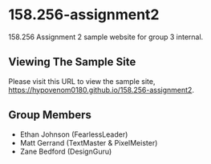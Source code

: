 # 158.256-assignment2
158.256 Assignment 2 sample website for group 3 internal.

## Viewing The Sample Site
Please visit this URL to view the sample site, https://hypovenom0180.github.io/158.256-assignment2.  

## Group Members  
- Ethan Johnson (FearlessLeader)  
- Matt Gerrand (TextMaster & PixelMeister)  
- Zane Bedford (DesignGuru)  
